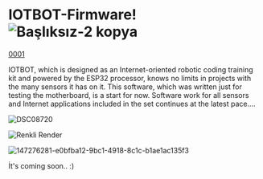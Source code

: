 # IOTBOT-Firmware!![Başlıksız-2 kopya](https://user-images.githubusercontent.com/29681734/147276281-e0bfba12-9bc1-4918-8c1c-b1ae1ac135f3.png)

[0001](https://user-images.githubusercontent.com/29681734/147276253-12b9f8be-74b5-46ab-ae42-093d06e072c0.jpg)

IOTBOT, which is designed as an Internet-oriented robotic coding training kit and powered by the ESP32 processor, knows no limits in projects with the many sensors it has on it. This software, which was written just for testing the motherboard, is a start for now. Software work for all sensors and Internet applications included in the set continues at the latest pace....

![DSC08720](https://user-images.githubusercontent.com/29681734/147276239-3485f32b-0f12-4a26-8414-313b21543e45.JPG)

![Renkli Render](https://user-images.githubusercontent.com/29681734/147276331-bf3be7a0-879c-4f86-856c-34b1163e4695.png)

![147276281-e0bfba12-9bc1-4918-8c1c-b1ae1ac135f3](https://user-images.githubusercontent.com/29681734/147276344-b583933f-7767-4fb6-841d-675870ccb06e.png)

İt's coming soon.. :)

